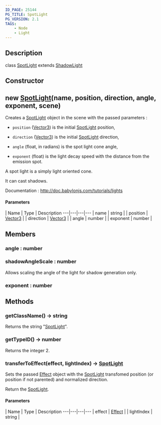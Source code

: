 ```yaml
---
ID_PAGE: 25144
PG_TITLE: SpotLight
PG_VERSION: 2.1
TAGS:
    - Node
    - Light
---
```

## Description

class [SpotLight](/classes/3.1/SpotLight) extends [ShadowLight](/classes/3.1/ShadowLight)



## Constructor

## new [SpotLight](/classes/3.1/SpotLight)(name, position, direction, angle, exponent, scene)

Creates a [SpotLight](/classes/3.1/SpotLight) object in the scene with the passed parameters :

- `position` ([Vector3](/classes/3.1/Vector3)) is the initial [SpotLight](/classes/3.1/SpotLight) position,

- `direction` ([Vector3](/classes/3.1/Vector3)) is the initial [SpotLight](/classes/3.1/SpotLight) direction,

- `angle` (float, in radians) is the spot light cone angle,

- `exponent` (float) is the light decay speed with the distance from the emission spot.

A spot light is a simply light oriented cone.

It can cast shadows.

Documentation : http://doc.babylonjs.com/tutorials/lights

#### Parameters
 | Name | Type | Description
---|---|---|---
 | name | string | 
 | position | [Vector3](/classes/3.1/Vector3) | 
 | direction | [Vector3](/classes/3.1/Vector3) | 
 | angle | number | 
 | exponent | number | 
## Members

### angle : number



### shadowAngleScale : number

Allows scaling the angle of the light for shadow generation only.

### exponent : number



## Methods

### getClassName() &rarr; string

Returns the string "[SpotLight](/classes/3.1/SpotLight)".
### getTypeID() &rarr; number

Returns the integer 2.
### transferToEffect(effect, lightIndex) &rarr; [SpotLight](/classes/3.1/SpotLight)

Sets the passed [Effect](/classes/3.1/Effect) object with the [SpotLight](/classes/3.1/SpotLight) transfomed position (or position if not parented) and normalized direction.

Return the [SpotLight](/classes/3.1/SpotLight).

#### Parameters
 | Name | Type | Description
---|---|---|---
 | effect | [Effect](/classes/3.1/Effect) | 
 | lightIndex | string | 
